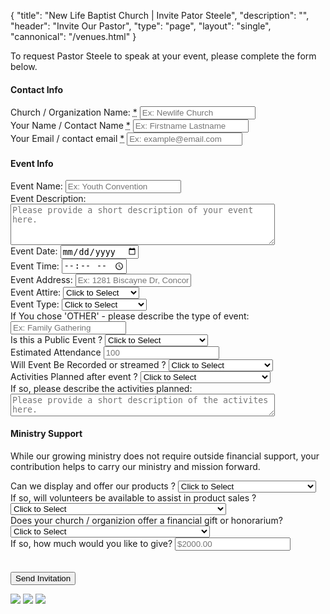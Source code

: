 {
	"title": "New Life Baptist Church | Invite Pator Steele",
	"description": "",
	"header": "Invite Our Pastor",
	"type": "page",
	"layout": "single",
	"cannonical": "/venues.html"
}
<section class="interior-section">
	<div class="container">
		<div class="row">
			<div class="col-xs-12 col-sm-8 col-md-6">
				<p>To request Pastor Steele to speak at your event, please complete the form below.</p>
				<form name="booking-pastor" method="POST" netlify>
					<h4>Contact Info</h4>
					<div class="site-input">
						<label for="organization">Church / Organization Name: <abbr title="required">*</abbr></label>
						<input id="organization" type="text" name="organization" placeholder="Ex: Newlife Church" required>
					</div>
					<div class="site-input">
						<label for="name">Your Name / Contact Name <abbr title="required">*</abbr></label>
						<input id="name" type="text" name="name" placeholder="Ex: Firstname Lastname" required>
					</div>
					<div class="site-input">
						<label for="email">Your Email / contact email <abbr title="required">*</abbr></label>
						<input id="email" type="email" name="email" placeholder="Ex: example@email.com" required>
					</div>
					<h4>Event Info</h4>	
					<div class="site-input">
						<label for="event-name">Event Name:</label>
						<input id="event-name" type="text" name="event-name" placeholder="Ex: Youth Convention">
					</div>
					<div class="site-input">
						<label for="event-desc">Event Description:</label>
						<textarea id="event-desc" rows="4" cols="50" name="event-desc" placeholder="Please provide a short description of your event here."></textarea>
					</div>
					<div class="row" style="padding-bottom: 0;">
						<div class="col-xs-6">
							<div class="site-input">
								<label for="event-date">Event Date:</label>
								<input id="event-date" type="date" name="event-date">
							</div>
						</div>
						<div class="col-xs-6">
							<div class="site-input">
								<label for="event-time">Event Time:</label>
								<input id="event-time" type="time" name="event-time">
							</div>
						</div>
					</div>
					<div class="site-input">
						<label for="event-address">Event Address:</label>
						<input class="address-input" id="event-address" type="text" name="event-address" placeholder="Ex: 1281 Biscayne Dr, Concord, NC 28027 ">
					</div>
					<div class="row" style="padding-bottom: 0;">
						<div class="col-xs-6">
							<div class="site-input">
								<label for="event-attire">Event Attire:</label>
								<select id="event-attire" name="event-attire">
									<option value="">Click to Select</option>
									<option value="business-casual">Business Casual</option>
									<option value="casual">Casual</option>
									<option value="formal">Formal</option>
								</select>
							</div>
						</div>
						<div class="col-xs-6">
							<div class="site-input">
								<label for="event-type">Event Type:</label>
								<select id="event-type" name="event-type">
									<option value="">Click to Select</option>
									<option value="anniversary">Anniversary</option>
									<option value="conference">Conference</option>
									<option value="revival">Revival</option>
									<option value="seminar-workshop">Seminar/Workshop</option>
									<option value="small-group">Small Group</option>	
									<option value="wedding">Wedding</option>
									<option value="worship-service">Worship Service</option>
									<option value="other">Other</option>	
								</select>
							</div>
						</div>
					</div>
					<div class="site-input">
						<label for="event-desc">If You chose 'OTHER' - please describe the type of event:</label>
						<input id="event-desc" type="text" name="event-desc" placeholder="Ex: Family Gathering">
					</div>
					<div class="row" style="padding-bottom: 0;">
						<div class="col-xs-6">
							<div class="site-input">
								<label for="event-public">Is this a Public Event ?</label>
								<select id="event-public" name="event-public">
									<option value="">Click to Select</option>
									<option value="yes">Yes - open to the public</option>
									<option value="no">No - this event is private</option>
								</select>
							</div>
						</div>
						<div class="col-xs-6">
							<div class="site-input">
								<div class="site-input">
									<label for="attendance">Estimated Attendance</label>
									<input id="attendance" type="number" name="attendance" placeholder="100">
								</div>
							</div>
						</div>
						<div class="col-xs-6">
							<div class="site-input">
								<label for="event-video">Will Event Be Recorded or streamed ?</label>
								<select id="event-video" name="event-video">
									<option value="">Click to Select</option>
									<option value="yes">Yes - will be recorded</option>
									<option value="no">No - will not be recorded</option>
								</select>
							</div>
						</div>
						<div class="col-xs-6">
							<div class="site-input">
								<label for="activities-after">Activities Planned after event ?</label>
								<select id="activities-after" name="activities-after">
									<option value="">Click to Select</option>
									<option value="yes">Yes - activities planned for after</option>
									<option value="no">No - activities not planned</option>
								</select>
							</div>
						</div>
						<div class="col-xs-12">
							<div class="site-input">
								<label for="activities-desc">If so, please describe the activities planned:</label>
								<textarea id="activities-desc" rows="2" cols="50" name="activities-desc" placeholder="Please provide a short description of the activites here."></textarea>
							</div>
						</div>
					</div>
					<h4>Ministry Support</h4>
					<p>While our growing ministry does not require outside financial support, your contribution helps to carry our ministry and mission forward.</p> 
					<div class="row" style="padding-bottom: 0;">
						<div class="col-xs-12">
							<div class="site-input">
								<label for="sell-products">Can we display and offer our products ?</label>
								<select id="sell-products" name="sell-products">
									<option value="">Click to Select</option>
									<option value="yes">Yes - you may offer your products</option>
									<option value="no">No - no products will be sold</option>
								</select>
							</div>
						</div>
						<div class="col-xs-12">
							<div class="site-input">
								<label for="product-volunteers">If so, will volunteers be available to assist in product sales ?</label>
								<select id="product-volunteers" name="product-volunteers">
									<option value="">Click to Select</option>
									<option value="yes">Yes - we have a visitor support team</option>
									<option value="no">No - we do not provide visitor support for product sales</option>
								</select>
							</div>
						</div>
						<div class="col-xs-12">
							<div class="site-input">
								<label for="financial-gift">Does your church / organizion offer a financial gift or honorarium?</label>
								<select id="financial-gift" name="financial-gift">
									<option value="">Click to Select</option>
									<option value="yes">Yes - we provide an honararium to guest speakers</option>
									<option value="no">No - we cannot provide a finacial gift at this time</option>
								</select>
							</div>
						</div>
						<div class="col-xs-12">
							<div class="site-input">
								<label for="gift-amount">If so, how much would you like to give?</label>
								<input class="dollar-input" id="gift-amount" type="number" name="gift-amount" placeholder="$2000.00" step="0.01" min="0.00">
							</div>
						</div>
					</div>
					<div data-netlify-recaptcha></div>
					<br><br>
					<button type="submit" class="button blue float-right">Send Invitation</button>
				</form>
			</div>
			<div class="col-xs-12 col-sm-4 col-md-5 col-md-offset-1">
				<img src="/images/slideshow/1.jpg" class="thumbnail">
				<img src="/images/slideshow/4.jpg" class="thumbnail">
				<img src="/images/slideshow/6.jpg" class="thumbnail">
			</div>
		</div>
	</div>
</section>